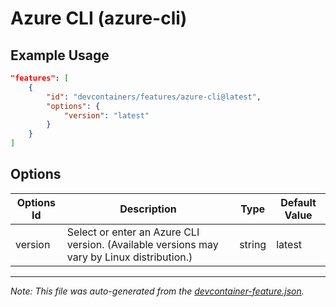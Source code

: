 
# Azure CLI (azure-cli)



## Example Usage

```json
"features": [
    {
        "id": "devcontainers/features/azure-cli@latest",
        "options": {
            "version": "latest"
        }
    }
]
```

## Options

| Options Id | Description | Type | Default Value |
|-----|-----|-----|-----|
| version | Select or enter an Azure CLI version. (Available versions may vary by Linux distribution.) | string | latest |

---

_Note: This file was auto-generated from the [devcontainer-feature.json](./devcontainer-feature.json)._
